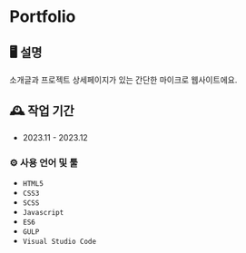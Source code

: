 # Portfolio

## 🖥️ 설명
소개글과 프로젝트 상세페이지가 있는 간단한 마이크로 웹사이트에요.
<br>

## 🕰️ 작업 기간
* 2023.11 - 2023.12

### ⚙️ 사용 언어 및 툴
- `HTML5`
- `CSS3`
- `SCSS`
- `Javascript`
- `ES6`
- `GULP`
- `Visual Studio Code`

